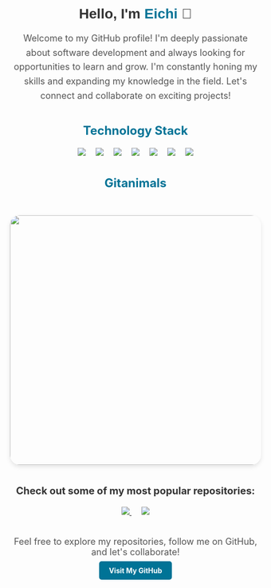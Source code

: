 <div style="text-align: center; margin-top: 50px;">
  <h1 style="font-family: 'Arial', sans-serif; color: #333;">Hello, I'm <span style="color: #007396;">Eichi</span> 👋</h1>
  <p style="font-size: 18px; color: #555; line-height: 1.6;">Welcome to my GitHub profile! I'm deeply passionate about software development and always looking for opportunities to learn and grow. I'm constantly honing my skills and expanding my knowledge in the field. Let's connect and collaborate on exciting projects!</p>  
</div>

<div style="text-align: center; margin-top: 40px;">
  <h2 style="font-size: 24px; color: #007396; font-weight: bold;">Technology Stack</h2>
</div>

<div style="display: flex; justify-content: center; flex-wrap: wrap; gap: 20px; margin-top: 20px;">
  <img src="https://img.shields.io/badge/java-007396.svg?style=for-the-badge&logo=java&logoColor=white" />
  <img src="https://img.shields.io/badge/html-E34F26.svg?style=for-the-badge&logo=html5&logoColor=white" />
  <img src="https://img.shields.io/badge/css-1572B6.svg?style=for-the-badge&logo=css3&logoColor=white" />
  <img src="https://img.shields.io/badge/javascript-F7DF1E.svg?style=for-the-badge&logo=javascript&logoColor=black" />
  <img src="https://img.shields.io/badge/c++-00599C.svg?style=for-the-badge&logo=cplusplus&logoColor=white" />
  <img src="https://img.shields.io/badge/mysql-4479A1.svg?style=for-the-badge&logo=mysql&logoColor=white" />
  <img src="https://img.shields.io/badge/github-181717.svg?style=for-the-badge&logo=github&logoColor=white" />
</div>

<div style="text-align: center; margin-top: 40px;">
  <h2 style="font-size: 24px; color: #007396; font-weight: bold;">Gitanimals</h2>
</div>

<div style="text-align: center; margin-top: 50px;">
  <a href="https://www.gitanimals.org/en_US" target="_blank">
    <img src="https://render.gitanimals.org/farms/Eichi2514" width="1000" height="500" style="border-radius: 20px; box-shadow: 0px 4px 8px rgba(0, 0, 0, 0.1);" />
  </a>
</div>

<div style="text-align: center; margin-top: 40px;">
  <p style="font-size: 20px; font-weight: bold; color: #333;">Check out some of my most popular repositories:</p>
  <a href="https://github.com/Eichi2514" target="_blank">
    <img src="https://img.shields.io/github/followers/Eichi2514?style=social&label=Follow" />
  </a>
  <a href="https://github.com/Eichi2514?tab=repositories" target="_blank" style="margin-left: 20px;">
    <img src="https://img.shields.io/github/stars/Eichi2514?style=social&label=Stars" />
  </a>
</div>

<div style="text-align: center; margin-top: 40px;">
  <p style="font-size: 18px; color: #555;">Feel free to explore my repositories, follow me on GitHub, and let's collaborate!</p>
  <a href="https://github.com/Eichi2514" target="_blank" style="padding: 10px 20px; background-color: #007396; color: white; text-decoration: none; border-radius: 5px; font-weight: bold;">Visit My GitHub</a>
</div>
